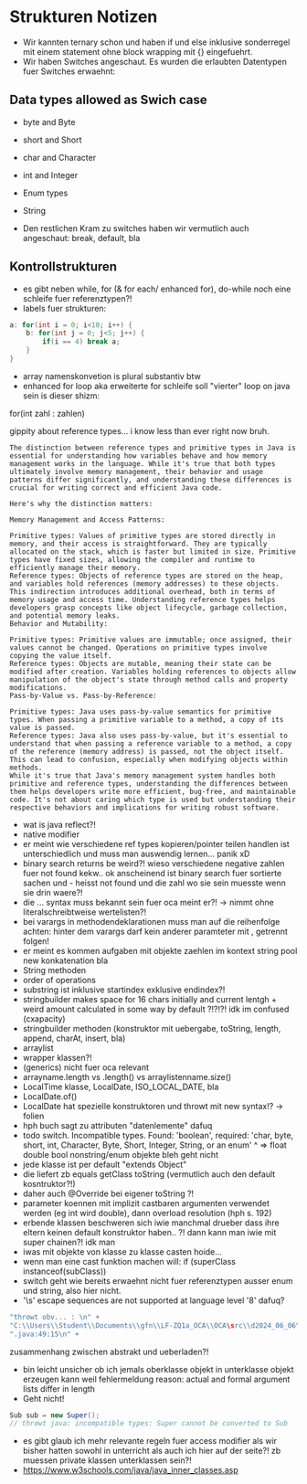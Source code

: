 # Strukturen Notizen

- Wir kannten ternary schon und haben if und else inklusive sonderregel mit einem statement ohne block wrapping mit {} eingefuehrt.
- Wir haben Switches angeschaut. Es wurden die erlaubten Datentypen fuer Switches erwaehnt:

## Data types allowed as Swich case

<!-- copilot made this list i should read up on it and see if i agree-->

- byte and Byte
- short and Short
- char and Character
- int and Integer
- Enum types
- String

- Den restlichen Kram zu switches haben wir vermutlich auch angeschaut: break, default, bla

## Kontrollstrukturen

- es gibt neben while, for (& for each/ enhanced for), do-while noch eine schleife fuer referenztypen?!
- labels fuer strukturen:

```java
a: for(int i = 0; i<10; i++) {
    b: for(int j = 0; j<5; j++) {
        if(i == 4) break a;
    }
}
```

- array namenskonvetion is plural substantiv btw
- enhanced for loop aka erweiterte for schleife soll "vierter" loop on java sein is dieser shizm:

for(int zahl : zahlen)

gippity about reference types... i know less than ever right now bruh.

```plaintext
The distinction between reference types and primitive types in Java is essential for understanding how variables behave and how memory management works in the language. While it's true that both types ultimately involve memory management, their behavior and usage patterns differ significantly, and understanding these differences is crucial for writing correct and efficient Java code.

Here's why the distinction matters:

Memory Management and Access Patterns:

Primitive types: Values of primitive types are stored directly in memory, and their access is straightforward. They are typically allocated on the stack, which is faster but limited in size. Primitive types have fixed sizes, allowing the compiler and runtime to efficiently manage their memory.
Reference types: Objects of reference types are stored on the heap, and variables hold references (memory addresses) to these objects. This indirection introduces additional overhead, both in terms of memory usage and access time. Understanding reference types helps developers grasp concepts like object lifecycle, garbage collection, and potential memory leaks.
Behavior and Mutability:

Primitive types: Primitive values are immutable; once assigned, their values cannot be changed. Operations on primitive types involve copying the value itself.
Reference types: Objects are mutable, meaning their state can be modified after creation. Variables holding references to objects allow manipulation of the object's state through method calls and property modifications.
Pass-by-Value vs. Pass-by-Reference:

Primitive types: Java uses pass-by-value semantics for primitive types. When passing a primitive variable to a method, a copy of its value is passed.
Reference types: Java also uses pass-by-value, but it's essential to understand that when passing a reference variable to a method, a copy of the reference (memory address) is passed, not the object itself. This can lead to confusion, especially when modifying objects within methods.
While it's true that Java's memory management system handles both primitive and reference types, understanding the differences between them helps developers write more efficient, bug-free, and maintainable code. It's not about caring which type is used but understanding their respective behaviors and implications for writing robust software.

```

- wat is java reflect?!
- native modifier
- er meint wie verschiedene ref types kopieren/pointer teilen handlen ist unterschiedlich und muss man auswendig lernen... panik xD
- binary search returns be weird?! wieso verschiedene negative zahlen fuer not found kekw.. ok anscheinend ist binary search fuer sortierte sachen und - heisst not found und die zahl wo sie sein muesste wenn sie drin waere?!
- die ... syntax muss bekannt sein fuer oca meint er?! -> nimmt ohne literalschreibtweise wertelisten?!
- bei varargs in methodendeklarationen muss man auf die reihenfolge achten: hinter dem varargs darf kein anderer paramteter mit , getrennt folgen!
- er meint es kommen aufgaben mit objekte zaehlen im kontext string pool new konkatenation bla
- String methoden
- order of operations
- substring ist inklusive startindex exklusive endindex?!
- stringbuilder makes space for 16 chars initially and current lentgh + weird amount calculated in some way by default ?!?!?! idk im confused (cxapacity)
- stringbuilder methoden (konstruktor mit uebergabe, toString, length, append, charAt, insert, bla)
- arraylist
- wrapper klassen?!
- (generics) nicht fuer oca relevant
- arrayname.length vs .length() vs arraylistenname.size()
- LocalTime klasse, LocalDate, ISO_LOCAL_DATE, bla
- LocalDate.of()
- LocalDate hat spezielle konstruktoren und throwt mit new syntax!? -> folien
- hph buch sagt zu attributen "datenlemente" dafuq
- todo switch. Incompatible types. Found: 'boolean', required: 'char, byte, short, int, Character, Byte, Short, Integer, String, or an enum'
  ^ => float double bool nonstring/enum objekte bleh geht nicht
- jede klasse ist per default "extends Object"
- die liefert zb equals getClass toString (vermutlich auch den default kosntruktor?!)
- daher auch @Override bei eigener toString ?!
- parameter koennen mit implizit castbaren argumenten verwendet werden (eg int wird double), dann overload resolution (hph s.  192)
- erbende klassen beschweren sich iwie manchmal drueber dass ihre eltern keinen default konstruktor haben.. ?! dann kann man iwie mit super chainen?! idk man
- iwas mit objekte von klasse zu klasse casten hoide...
- wenn man eine cast funktion machen will: if (superClass instanceof(subClass))
- switch geht wie bereits erwaehnt nicht fuer referenztypen ausser enum und string, also hier nicht.
- '\s' escape sequences are not supported at language level '8' dafuq?


```java
"throwt obv... : \n" +
"C:\\Users\\Student\\Documents\\gfn\\LF-ZQ1a_OCA\\OCA\src\\d2024_06_06\\DrinkTest" +
".java:49:15\n" +
```

zusammenhang zwischen abstrakt und ueberladen?!

- bin leicht unsicher ob ich jemals oberklasse objekt in unterklasse objekt erzeugen kann weil fehlermeldung reason: actual and formal argument lists differ in length
- Geht nicht!

```java 
Sub sub = new Super();
// throwt java: incompatible types: Super cannot be converted to Sub
```

- es gibt glaub ich mehr relevante regeln fuer access modifier als wir bisher hatten sowohl in unterricht als auch ich hier auf der seite?! zb muessen private klassen unterklassen sein?!
- https://www.w3schools.com/java/java_inner_classes.asp
